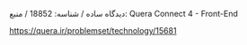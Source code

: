 ﻿دیدگاه ساده / شناسه: 18852 / منبع: Quera Connect 4 - Front-End 

https://quera.ir/problemset/technology/15681